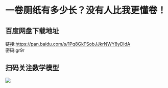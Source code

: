 # 一卷厕纸有多少长？没有人比我更懂卷！

## 百度网盘下载地址
链接:https://pan.baidu.com/s/1Pq8GkTSobJJkrNWY8yDIdA  
密码:gr9r 


## 扫码关注数学模型
![](https://avatars3.githubusercontent.com/u/56642120?s=200&v=4)
